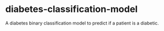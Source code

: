 # diabetes-classification-model
A diabetes binary classification model to predict if a patient is a diabetic. 
